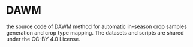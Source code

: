 # DAWM
the source code of DAWM method for automatic in-season crop samples generation and crop type mapping.
The datasets and scripts are shared under the CC-BY 4.0 License.
